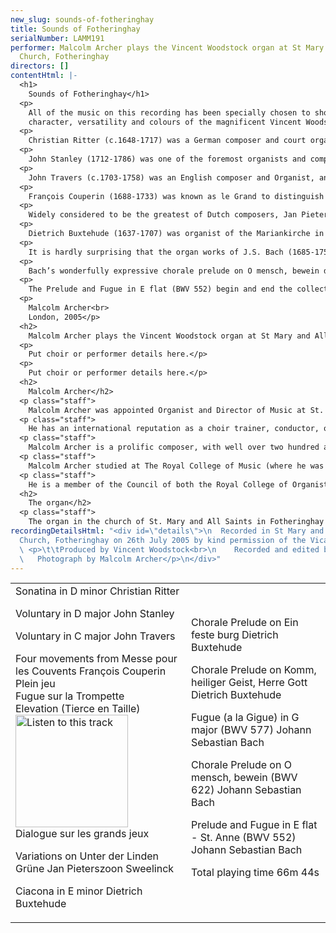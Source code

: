 ```yaml
---
new_slug: sounds-of-fotheringhay
title: Sounds of Fotheringhay
serialNumber: LAMM191
performer: Malcolm Archer plays the Vincent Woodstock organ at St Mary and All Saints
  Church, Fotheringhay
directors: []
contentHtml: |-
  <h1>
    Sounds of Fotheringhay</h1>
  <p>
    All of the music on this recording has been specially chosen to show off the<br>
    character, versatility and colours of the magnificent Vincent Woodstock organ in Fotheringhay Church, and the programme explores masterworks by English, French, Dutch and German composers who lived between the sixteenth and eighteenth centuries.</p>
  <p>
    Christian Ritter (c.1648-1717) was a German composer and court organist in Halle and Dresden, later working in Stockholm and Hamburg. Of his organ works, only the Suite in F sharp minor and the Sonatina in D minor survive. His style is not dissimilar to that of his contemporary Dietrich Buxtehude, and his splendid Sonatina in D minor combines free, almost improvisatory figurations in the opening and closing sections with a stricter contrapuntal central section.</p>
  <p>
    John Stanley (1712-1786) was one of the foremost organists and composers of his generation, and after holding several notable London posts he eventually became organist at the Temple Church in 1734. His brilliance as an organist and harpsichordist was well known and his playing attracted many musicians, including Handel on many occasions, to hear him. He was also known for his remarkable musical memory, and since he was virtually blind from an early age, he could commit the keyboard part of an oratorio to memory after only one playing. His works for the organ include three sets of voluntaries, and all are superbly well-crafted for the instrument, the Voluntary in D major being a fine example. The work consists of an Adagio, Andante, Adagio and Allegro moderato. Additionally, he composed several oratorios, concertos for strings, a masque, a cantata and an opera as well as solo instrumental works and many songs. In 1779, John Stanley succeeded William Boyce as Master of the King’s Band of Musicians.</p>
  <p>
    John Travers (c.1703-1758) was an English composer and Organist, and like John Stanley studied with Maurice Greene. He was choirmaster at St. George’s Chapel, Windsor, and organist of the Chapel Royal. His compositions include organ voluntaries, services and psalm settings for voice and keyboard. The Voluntary in C major is typical of many similar works from that period, starting with a slow introduction and leading to a trumpet tune, which here displays the rather fine trumpet stop at Fotheringhay.</p>
  <p>
    François Couperin (1688-1733) was known as le Grand to distinguish him from other members of his highly musical family. His early study was with his father and from 1685-1733 he was organist at St. Gervais in Paris. In 1693, aged 25, he was also chosen as one of the organists at the Chapel Royal at Versailles by Louis XIV and later he was made music master to the royal family and harpsichordist at the royal court. He had immense virtuosity on both organ and harpsichord and he composed a vast number of works for both instruments. The Messe pour les Couvents (Mass for the Convents) consists of 27 pieces which are designed to be used liturgically to accompany the Mass, and many of the titles of these pieces describe the registrations which should be used.</p>
  <p>
    Widely considered to be the greatest of Dutch composers, Jan Pieterszoon Sweelinck (1562-1621) was a teacher, organist and composer who succeeded his father as organist at the Oude Kerk in Amsterdam. His works consist of sacred and secular choral music and pieces for keyboard, and as a teacher he had a profound influence on a number of composers, including the Germans Scheidemann, Scheidt, Praetorius and Hasse, who themselves widely propagated his compositional techniques. His Variations on Unter der Linden Grüne (Under the Linden Green) are four variations on a Dutch secular song which show admirably the composer’s mastery in writing for the organ.</p>
  <p>
    Dietrich Buxtehude (1637-1707) was organist of the Mariankirche in Lübeck until his death, and a legend in his own lifetime. The stories of Handel (in 1703) and Bach (in 1705) making pilgrimages to meet him and hear him play (Bach walking 250 miles from Arnstadt) are famous, and are recognition of the high esteem in which he was held by musicians throughout Germany and beyond. Both Handel and Bach wanted to follow him as organist at the Mariankirche, but neither wished to marry his daughter, which was a condition of getting the post! Buxtehude’s organ compositions included preludes, fugues, toccatas, chaconnes and chorale preludes, and these were the models on which Bach based so many of his organ works. Buxtehude’s delightful Ciacona in E minor is a skilfully constructed set of variations over a four bar theme, and the inventiveness of the composer’s approach to this form pre-echoes Bach’s magnificent Passacaglia in C minor, where several of Buxtehude’s compositional techniques are to be found. Buxtehude’s approach to the chorale prelude is similarly inventive and original and these works occupy a prominent place in the composer’s output. Not only are they great in number, but they show a deep understanding of the mood and atmosphere of the texts together with a perfection of compositional technique barely surpassed since.</p>
  <p>
    It is hardly surprising that the organ works of J.S. Bach (1685-1750) owe much to those of Buxtehude. His Fugue in G (a la Gigue) is similar in form and feel to a jig fugue by Buxtehude for manuals only, and is a work of enormous vivacity and spirit for manuals and pedals.</p>
  <p>
    Bach’s wonderfully expressive chorale prelude on O mensch, bewein dein sünde gross comes from the Orgelbuchlein, and is set for Passiontide. (O man, your grievous sin bemoan). It uses the Buxtehude model of a decorated chorale melody in the right hand, however the heavy ornamentation here imbues this prelude with an extremely special and deeply intense quality, making it one of Bach’s most moving works for the organ.</p>
  <p>
    The Prelude and Fugue in E flat (BWV 552) begin and end the collection of organ works known as the Clavierübung part 3. The Prelude is the longest that Bach wrote and employs three musical ideas; the first is in a traditional French Overture style with dotted rhythms, the second idea is a staccato motif with echoes, and the third a passage of running semiquavers. The Fugue is in fact three separate fugues all linked by a common theme and pulse. The first is a five part fugue using Italianate counterpoint, the second is for manuals only and combines a fugue subject in quavers with the common theme, and the third brings back that theme, now syncopated against a sparkling fugue subject in quavers and semiquavers. The three sections of this fugue have been thought to represent the three persons of the Trinity, but there is no evidence that this was in Bach’s mind, since he was using an established historic model. Both the Prelude and the Fugue have gained a richly deserved reputation as some of the very finest music in the organ repertory.</p>
  <p>
    Malcolm Archer<br>
    London, 2005</p>
  <h2>
    Malcolm Archer plays the Vincent Woodstock organ at St Mary and All Saints Church, Fotheringhay</h2>
  <p>
    Put choir or performer details here.</p>
  <p>
    Put choir or performer details here.</p>
  <h2>
    Malcolm Archer</h2>
  <p class="staff">
    Malcolm Archer was appointed Organist and Director of Music at St. Paul’s Cathedral in 2004. He previously held similar appointments at Wells Cathedral and Bristol Cathedral, and prior to that was Assistant Organist at Norwich Cathedral. He directs the world-famous choir at St. Paul’s in their busy schedule of services, concerts, recordings and tours.</p>
  <p class="staff">
    He has an international reputation as a choir trainer, conductor, organ recitalist and composer, and his many recordings have received critical acclaim. He is also frequently invited to direct choral courses and workshops in North America, and as a recitalist he has played in nine European countries, Canada and the USA, where he is represented by Philip Truckenbrod Concert Artists. His organ recordings cover repertoire as diverse as J.S. Bach and Olivier Messiaen and also include recordings of his own music.</p>
  <p class="staff">
    Malcolm Archer is a prolific composer, with well over two hundred and fifty published works, and he receives frequent commissions from both sides of the Atlantic. Recent commissions have included works for the Southern Cathedrals Festival at Chichester, and a work for the 350th Festival of the Sons of the Clergy at St. Paul’s.</p>
  <p class="staff">
    Malcolm Archer studied at The Royal College of Music (where he was an RCO Scholar) and Jesus College Cambridge, where he was Organ Scholar. He studied the organ with Ralph Downes, Dame Gillian Weir and Nicolas Kynaston, and composition with Alan Ridout and Dr Herbert Sumsion.</p>
  <p class="staff">
    He is a member of the Council of both the Royal College of Organists and the Guild of Church Musicians, and he was recently awarded the Honorary Fellowship of the Guild of Church Musicians for his services to church music over many years.</p>
  <h2>
    The organ</h2>
  <p class="staff">
    The organ in the church of St. Mary and All Saints in Fotheringhay is “Opus 22” built by Vincent Woodstock. It stands in a prominent position, close to the altar. The use of hammered metal for the front pipes and a solid oak case give the appearance, as a visitor mentioned during the installation in 2000, that “it looks as if it had always stood there”. The organ has mechanical key, pedal and stop action. The natural keys are covered with bone and the sharps are made of ebony with boxwood inlays. The stop knobs are also in ebony, with each name inscribed on a porcelain inlay. The wind system has a single traditional bellows feeding both manual divisions, the pedal being winded separately. The compass of the keyboards is CC - g 56 notes. The compass of the pedals is CC - f 30 notes. The pedal board is straight/concave.</p>
recordingDetailsHtml: "<div id=\"details\">\n  Recorded in St Mary and All Saints
  Church, Fotheringhay on 26th July 2005 by kind permission of the Vicar and Churchwardens\n
  \ <p>\t\tProduced by Vincent Woodstock<br>\n    Recorded and edited by Lance Andrews<br>\n
  \   Photograph by Malcolm Archer</p>\n</div>"
---
```


<table class="tracktable">
  <tbody>
    <tr>
      <td class="column1">
        <span class="trackname">Sonatina in D minor </span> <span class="composer">Christian Ritter</span>
        <p>
          <span class="trackname">Voluntary in D major </span> <span class="composer">John Stanley</span></p>
        <p>
          <span class="trackname">Voluntary in C major </span> <span class="composer">John Travers</span></p>
        <p>
          <span class="trackname">Four movements from Messe pour les Couvents</span><span class="composer"> François Couperin</span><br>
          <span class="trackname"> Plein jeu</span><br>
          <span class="composer"> </span><span class="trackname">Fugue sur la Trompette<br>
            Elevation (Tierce en Taille)</span><a href="cliplinks/fother%20.ram"><img alt="Listen to this track" src="/web/20120917045150im_/http://www.lammas.co.uk/images/listen.gif" width="180"></a><br>
          <span class="trackname"> Dialogue sur les grands jeux</span></p>
        <p>
          <span class="trackname">Variations on Unter der Linden Grüne</span><span class="composer"> Jan Pieterszoon Sweelinck</span></p>
        <p>
          <span class="trackname">Ciacona in E minor </span> <span class="composer">Dietrich Buxtehude</span></p>
      </td>
      <td class="column2">
        <span class="trackname">Chorale Prelude on Ein feste burg </span> <span class="composer">Dietrich Buxtehude</span>
        <p>
          <span class="trackname">Chorale Prelude on Komm, heiliger Geist, Herre Gott</span><span class="composer"> Dietrich Buxtehude</span></p>
        <p>
          <span class="trackname">Fugue (a la Gigue) in G major (BWV 577)</span><span class="composer"> Johann Sebastian Bach</span></p>
        <p>
          <span class="trackname">Chorale Prelude on O mensch, bewein (BWV 622) </span> <span class="composer">Johann Sebastian Bach</span></p>
        <p>
          <span class="trackname">Prelude and Fugue in E flat - St. Anne (BWV 552) </span> <span class="composer">Johann Sebastian Bach</span></p>
        <p>					<span id="playingtime">Total playing time 66m 44s</span></p>
      </td>
    </tr>
  </tbody>
</table>
